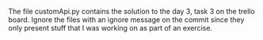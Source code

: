 The file customApi.py contains the solution to the day 3, task 3 on the trello board. Ignore the files with an ignore message on the  commit since they  only present stuff that I was working on as part of an exercise.